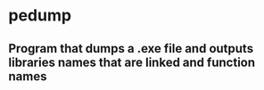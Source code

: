 # pedump
## Program that dumps a .exe file and outputs libraries names that are linked and function names
